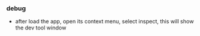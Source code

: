 
### debug
* after load the app, open its context menu, select inspect, this will show the dev tool window
